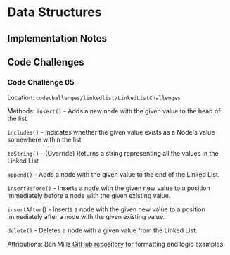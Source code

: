 # Data Structures

## Implementation Notes

## Code Challenges

### Code Challenge 05

Location: `codechallenges/linkedlist/LinkedListChallenges`

Methods:
`insert()` - Adds a new node with the given value to the head of the list.

`includes()` - Indicates whether the given value exists as a Node's value somewhere within the list.

`toString()` - (Override) Returns a string representing all the values in the Linked List

`append()` - Adds a node with the given value to the end of the Linked List.

`insertBefore()` - Inserts a node with the given new value to a position immediately before a node with the given existing value.

`insertAfter`() - Inserts a node with the given new value to a position immediately after a node with the given existing value.

`delete()` - Deletes a node with a given value from the Linked List.


Attributions:
Ben Mills
[GitHub repository](https://github.com/akkanben/data-structures-and-algorithms/tree/main/java/datastructures/lib/src/main/java/datastructures/linkedlist) for formatting and logic examples
